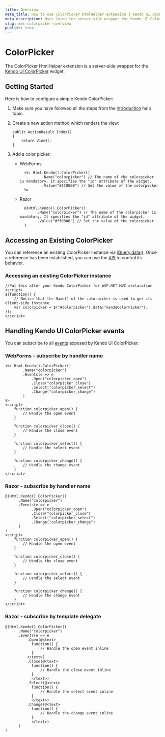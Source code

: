 ```yaml
---
title: Overview
meta_title: How to use ColorPicker HtmlHelper extension | Kendo UI documentation
meta_description: User Guide for server-side wrapper for Kendo UI ColorPicker for ASP.NET MVC widget.
slug: mvc-colorpicker-overview
publish: true
---
```


# ColorPicker

The ColorPicker HtmlHelper extension is a server-side wrapper for the [Kendo UI ColorPicker](http://docs.kendoui.com/api/web/colorpicker) widget.

## Getting Started

Here is how to configure a simple Kendo ColorPicker:

1.  Make sure you have followed all the steps from the [Introduction](http://docs.kendoui.com/getting-started/using-kendo-with/aspnet-mvc/introduction) help topic.

2.  Create a new action method which renders the view:

        public ActionResult Index()
        {
            return View();
        }
3.  Add a color picker:
    - WebForms

            <%: Html.Kendo().ColorPicker()
                    .Name("colorpicker") // The name of the colorpicker is mandatory. It specifies the "id" attribute of the widget.
                    .Value("#ff0000") // Set the value of the colorpicker
            %>
    - Razor

            @(Html.Kendo().ColorPicker()
                  .Name("colorpicker") // The name of the colorpicker is mandatory. It specifies the "id" attribute of the widget.
                  .Value("#ff0000") // Set the value of the colorpicker
            )

## Accessing an Existing ColorPicker

You can reference an existing ColorPicker instance via [jQuery.data()](http://api.jquery.com/jQuery.data/).
Once a reference has been established, you can use the [API](http://docs.kendoui.com/api/web/colorpicker#methods) to control its behavior.


### Accessing an existing ColorPicker instance

    //Put this after your Kendo ColorPicker for ASP.NET MVC declaration
    <script>
    $(function() {
        // Notice that the Name() of the colorpicker is used to get its client-side instance
        var colorpicker = $("#colorpicker").data("kendoColorPicker");
    });
    </script>


## Handling Kendo UI ColorPicker events

You can subscribe to all [events](http://docs.kendoui.com/api/web/colorpicker#events) exposed by Kendo UI ColorPicker:

### WebForms - subscribe by handler name

    <%: Html.Kendo().ColorPicker()
            .Name("colorpicker")
            .Events(e => e
                .Open("colorpicker_open")
                .Close("colorpicker_close")
                .Select("colorpicker_select")
                .Change("colorpicker_change")
            )
    %>
    <script>
        function colorpicker_open() {
            // Handle the open event
        }

        function colorpicker_close() {
            // Handle the close event
        }

        function colorpicker_select() {
            // Handle the select event
        }

        function colorpicker_change() {
            // Handle the change event
        }
    </script>


### Razor - subscribe by handler name

    @(Html.Kendo().ColorPicker()
          .Name("colorpicker")
          .Events(e => e
                .Open("colorpicker_open")
                .Close("colorpicker_close")
                .Select("colorpicker_select")
                .Change("colorpicker_change")
          )
    )
    <script>
        function colorpicker_open() {
            // Handle the open event
        }

        function colorpicker_close() {
            // Handle the close event
        }

        function colorpicker_select() {
            // Handle the select event
        }

        function colorpicker_change() {
            // Handle the change event
        }
    </script>


### Razor - subscribe by template delegate

    @(Html.Kendo().ColorPicker()
          .Name("colorpicker")
          .Events(e => e
              .Open(@<text>
                function() {
                    // Handle the open event inline
                }
              </text>)
              .Close(@<text>
                function() {
                    // Handle the close event inline
                }
                </text>)
              .Select(@<text>
                function() {
                    // Handle the select event inline
                }
                </text>)
              .Change(@<text>
                function() {
                    // Handle the change event inline
                }
                </text>)
          )
    )

